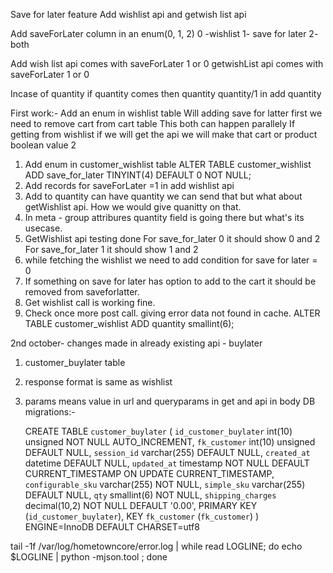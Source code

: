 Save for later feature
Add wishlist api and getwish list api

Add saveForLater column in an enum(0, 1, 2)
0 -wishlist 
1- save for later
2- both 

Add wish list api comes with saveForLater 1 or 0 
getwishList api comes with saveForLater 1 or 0 

Incase of quantity if quantity comes then quantity quantity/1 in add quantity

First work:-
Add an enum in wishlist table 
Will adding save for latter first we need to remove cart from cart table 
This both can happen parallely 
If getting from wishlist if we will get the api we will make that cart or product boolean value 2 

1. Add enum in customer_wishlist table 
    ALTER TABLE customer_wishlist ADD save_for_later TINYINT(4) DEFAULT 0  NOT NULL;
2. Add records for saveForLater =1 in add wishlist api
3. Add to quantity can have quantity we can send that but what about getWishlist api. 
    How we would give quanitty on that.
4. In meta - group attribures quantity field is going there but what's its usecase.
5. GetWishlist api testing done 
    For save_for_later 0 it should show 0 and 2 
    For save_for_later 1 it should show 1 and 2
6. while fetching the wishlist we need to add condition for save for later = 0
7. If something on save for later has option to add to the cart it should be removed from saveforlatter.
8. Get wishlist call is working fine.
9. Check once more post call. giving error data not found in cache.
    ALTER TABLE customer_wishlist ADD quantity smallint(6);

2nd october- changes made in already existing api - buylater
1. customer_buylater table
2. response format is same as wishlist
3. params means value in url and queryparams in get and api in body
    DB migrations:-

    CREATE TABLE `customer_buylater` (
  `id_customer_buylater` int(10) unsigned NOT NULL AUTO_INCREMENT,
  `fk_customer` int(10) unsigned DEFAULT NULL,
  `session_id` varchar(255) DEFAULT NULL,
  `created_at` datetime DEFAULT NULL,
  `updated_at` timestamp NOT NULL DEFAULT CURRENT_TIMESTAMP ON UPDATE CURRENT_TIMESTAMP,
  `configurable_sku` varchar(255) NOT NULL,
  `simple_sku` varchar(255) DEFAULT NULL,
  `qty` smallint(6) NOT NULL,
  `shipping_charges` decimal(10,2) NOT NULL DEFAULT '0.00',
  PRIMARY KEY (`id_customer_buylater`),
  KEY `fk_customer` (`fk_customer`)
) ENGINE=InnoDB DEFAULT CHARSET=utf8 


tail -1f /var/log/hometowncore/error.log | while read LOGLINE; do echo $LOGLINE | python -mjson.tool ; done








